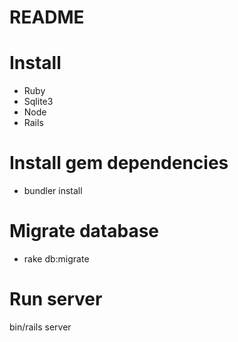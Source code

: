 # README

# Install
* Ruby
* Sqlite3
* Node
* Rails

# Install gem dependencies
* bundler install

# Migrate database
* rake db:migrate

# Run server
bin/rails server